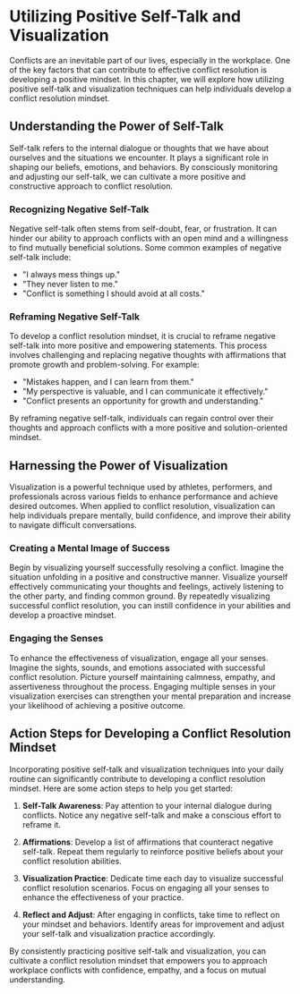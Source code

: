Utilizing Positive Self-Talk and Visualization
===================================================================================================

Conflicts are an inevitable part of our lives, especially in the workplace. One of the key factors that can contribute to effective conflict resolution is developing a positive mindset. In this chapter, we will explore how utilizing positive self-talk and visualization techniques can help individuals develop a conflict resolution mindset.

Understanding the Power of Self-Talk
------------------------------------

Self-talk refers to the internal dialogue or thoughts that we have about ourselves and the situations we encounter. It plays a significant role in shaping our beliefs, emotions, and behaviors. By consciously monitoring and adjusting our self-talk, we can cultivate a more positive and constructive approach to conflict resolution.

### Recognizing Negative Self-Talk

Negative self-talk often stems from self-doubt, fear, or frustration. It can hinder our ability to approach conflicts with an open mind and a willingness to find mutually beneficial solutions. Some common examples of negative self-talk include:

* "I always mess things up."
* "They never listen to me."
* "Conflict is something I should avoid at all costs."

### Reframing Negative Self-Talk

To develop a conflict resolution mindset, it is crucial to reframe negative self-talk into more positive and empowering statements. This process involves challenging and replacing negative thoughts with affirmations that promote growth and problem-solving. For example:

* "Mistakes happen, and I can learn from them."
* "My perspective is valuable, and I can communicate it effectively."
* "Conflict presents an opportunity for growth and understanding."

By reframing negative self-talk, individuals can regain control over their thoughts and approach conflicts with a more positive and solution-oriented mindset.

Harnessing the Power of Visualization
-------------------------------------

Visualization is a powerful technique used by athletes, performers, and professionals across various fields to enhance performance and achieve desired outcomes. When applied to conflict resolution, visualization can help individuals prepare mentally, build confidence, and improve their ability to navigate difficult conversations.

### Creating a Mental Image of Success

Begin by visualizing yourself successfully resolving a conflict. Imagine the situation unfolding in a positive and constructive manner. Visualize yourself effectively communicating your thoughts and feelings, actively listening to the other party, and finding common ground. By repeatedly visualizing successful conflict resolution, you can instill confidence in your abilities and develop a proactive mindset.

### Engaging the Senses

To enhance the effectiveness of visualization, engage all your senses. Imagine the sights, sounds, and emotions associated with successful conflict resolution. Picture yourself maintaining calmness, empathy, and assertiveness throughout the process. Engaging multiple senses in your visualization exercises can strengthen your mental preparation and increase your likelihood of achieving a positive outcome.

Action Steps for Developing a Conflict Resolution Mindset
---------------------------------------------------------

Incorporating positive self-talk and visualization techniques into your daily routine can significantly contribute to developing a conflict resolution mindset. Here are some action steps to help you get started:

1. **Self-Talk Awareness**: Pay attention to your internal dialogue during conflicts. Notice any negative self-talk and make a conscious effort to reframe it.

2. **Affirmations**: Develop a list of affirmations that counteract negative self-talk. Repeat them regularly to reinforce positive beliefs about your conflict resolution abilities.

3. **Visualization Practice**: Dedicate time each day to visualize successful conflict resolution scenarios. Focus on engaging all your senses to enhance the effectiveness of your practice.

4. **Reflect and Adjust**: After engaging in conflicts, take time to reflect on your mindset and behaviors. Identify areas for improvement and adjust your self-talk and visualization practice accordingly.

By consistently practicing positive self-talk and visualization, you can cultivate a conflict resolution mindset that empowers you to approach workplace conflicts with confidence, empathy, and a focus on mutual understanding.
